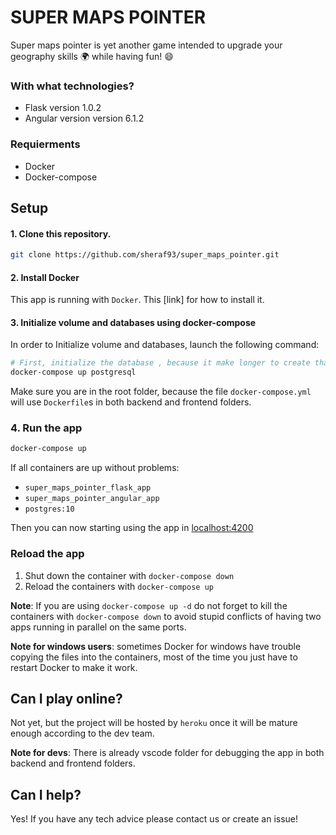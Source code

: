 # SUPER MAPS POINTER

Super maps pointer is yet another game intended to upgrade your geography skills :earth_africa: while having fun! :smile:

### With what technologies?

* Flask version 1.0.2
* Angular version version 6.1.2

### Requierments

* Docker
* Docker-compose

## Setup

#### 1. Clone this repository. 

```bash
git clone https://github.com/sheraf93/super_maps_pointer.git
```

#### 2. Install Docker

This app is running with `Docker`. This [link] for how to install it.

#### 3. Initialize volume and databases using docker-compose

In order to Initialize volume and databases, launch the following command:

```bash
# First, initialize the database , because it make longer to create than the flask app and will conflict with docker-compose up
docker-compose up postgresql
```

Make sure you are in the root folder, because the file `docker-compose.yml` will use `Dockerfile`s in both backend and frontend folders.

### 4. Run the app

```bash
docker-compose up
```

If all containers are up without problems:
  - `super_maps_pointer_flask_app`
  - `super_maps_pointer_angular_app`
  - `postgres:10`

Then you can now starting using the app in [localhost:4200](http://127.0.0.1:4200)

### Reload the app

1. Shut down the container with `docker-compose down`
2. Reload the containers with `docker-compose up`

**Note**: If you are using `docker-compose up -d` do not forget to kill the containers with `docker-compose down` to avoid stupid conflicts of having two apps running in parallel on the same ports.

**Note for windows users**: sometimes Docker for windows have trouble copying the files into the containers, most of the time you just have to restart Docker to make it work.

## Can I play online?

Not yet, but the project will be hosted by `heroku` once it will be mature enough according to the dev team.

**Note for devs**: There is already vscode folder for debugging the app in both backend and frontend folders. 

## Can I help?

Yes! If you have any tech advice please contact us or create an issue!
